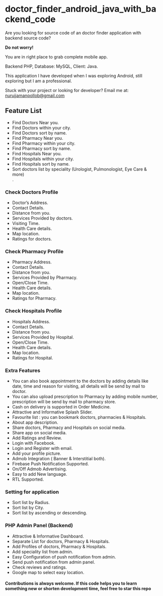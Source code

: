 # doctor_finder_android_java_with_backend_code
Are you looking for source code of an doctor finder application with backend source code? 

<b>Do not worry!</b> 

You are in right place to grab complete mobile app. 

Backend PHP, Database: MySQL, Client: Java. 

This application I have developed when I was exploring Android, still exploring but I am a professional. 

Stuck with your project or looking for developer? Email me at: nurujjamanpollob@gmail.com

<h2> Feature List </h2>

<ul>
  
<li> Find Doctors Near you. </li>
<li> Find Doctors within your city. </li> 
<li> Find Doctors sort by name. </li> 
<li> Find Pharmacy Near you. </li> 
<li> Find Pharmacy within your city. </li> 
<li> Find Pharmacy sort by name. </li> 
<li> Find Hospitals Near you. </li> 
<li> Find Hospitals within your city. </li> 
<li> Find Hospitals sort by name. </li> 
<li> Sort doctors list by speciality (Urologist, Pulmonologist, Eye Care & more) </li>.
  
  </ul>
  
  <h3>Check Doctors Profile</h3>  
  <ul>
   <li> Doctor’s Address. </li> 
   <li> Contact Details. </li> 
   <li> Distance from you. </li> 
   <li>Services Provided by doctors. </li> 
  <li> Visiting Time. </li> 
  <li> Health Care details. </li>
    <li> Map location. </li> 
    <li> Ratings for doctors. </li> 
  
  </ul>
  
  
<h3>Check Pharmacy Profile</h3>
<ul>
   <li> Pharmacy Address. </li>  
    <li> Contact Details. </li> 
    <li> Distance from you.</li> 
    <li> Services Provided by Pharmacy.</li> 
    <li> Open/Close Time.</li>  
    <li> Health Care details.</li> 
    <li> Map location.</li> 
    <li> Ratings for Pharmacy.</li> 
  
  </ul>
  
  
  
<h3>Check Hospitals Profile</h3>

<ul>
  
<li> Hospitals Address.</li>  
<li> Contact Details. </li> 
<li> Distance from you. </li> 
<li> Services Provided by Hospital. </li> 
<li> Open/Close Time. </li>  
<li> Health Care details. </li> 
<li> Map location. </li> 
<li> Ratings for Hospital. </li>
  
</ul>
  
  <h3> Extra Features </h3>
  
  <ul>
  
<li> You can also book appointment to the doctors by adding details like date, time and reason for visiting, all details will be send by mail to doctor.</li> 
<li> You can also upload prescription to Pharmacy by adding mobile number, prescription will be send by mail to pharmacy store.</li> 
<li> Cash on delivery is supported in Order Medicine. </li> 
<li> Attractive and Informative Splash Slider. </li> 
<li> Favourite list : you can bookmark doctors, pharmacies & Hospitals. </li> 
<li> About app description. </li>  
<li> Share doctors, Pharmacy and Hospitals on social media. </li> 
<li> Share app on social media. </li> 
<li> Add Ratings and Review. </li> 
<li> Login with Facebook. </li> 
<li> Login and Register with email. </li>  
<li> Add your profile picture. </li> 
<li> Admob Integration ( Banner & Interstitial both). </li>  
<li> Firebase Push Notification Supported. </li> 
<li> On/Off Admob Advertising. </li>
<li> Easy to add New language. </li>
<li> RTL Supported. </li> 
  
 </ul>
 
 
<h3>Setting for application</h3>
<ul>
      <li> Sort list by Radius. </li> 
      <li> Sort list by City. </li> 
      <li> Sort list by ascending or descending. </li> 
  </ul>


<h3>PHP Admin Panel (Backend) </h3>

<ul>
  
<li> Attractive & Informative Dashboard. </li>
<li> Separate List for doctors, Pharmacy & Hospitals. </li>
<li> Add Profiles of doctors, Pharmacy & Hospitals. </li> 
<li> Add speciality list from admin. </li>
<li> Easy Configuration of push notification from admin. </li>
<li> Send push notification from admin panel. </li>
<li> Check reviews and ratings. </li> 
<li> Google map to select easy location. </li>
  
  </ul>
  
  
  
  
  <h4> Contributions is always welcome. If this code helps you to learn something new or shorten development time, feel free to star this repo </h4>
 

